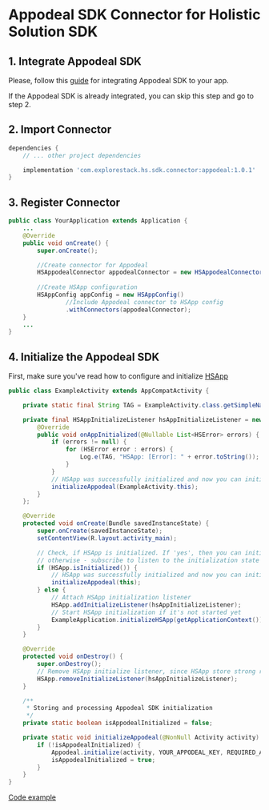 # Appodeal SDK Connector for Holistic Solution SDK

## 1. Integrate Appodeal SDK

Please, follow this [guide](https://wiki.appodeal.com/display/DE/Android+SDK.+Integration+Guide) for integrating Appodeal SDK to your app. 

If the Appodeal SDK is already integrated, you can skip this step and go to step 2.

## 2. Import Connector

```groovy
dependencies {
    // ... other project dependencies

    implementation 'com.explorestack.hs.sdk.connector:appodeal:1.0.1'
}
```

## 3. Register Connector

```java
public class YourApplication extends Application {
    ...
    @Override
    public void onCreate() {
        super.onCreate();

        //Create connector for Appodeal
        HSAppodealConnector appodealConnector = new HSAppodealConnector();
    
        //Create HSApp configuration
        HSAppConfig appConfig = new HSAppConfig()
                //Include Appodeal connector to HSApp config
                .withConnectors(appodealConnector);
    }
    ...
}
```

[appodeal_sdk_initialization]: appodeal_sdk_initialization

## 4. Initialize the Appodeal SDK

First, make sure you've read how to configure and initialize [HSApp](../../README.md#initialize-sdk)

```java
public class ExampleActivity extends AppCompatActivity {

    private static final String TAG = ExampleActivity.class.getSimpleName();

    private final HSAppInitializeListener hsAppInitializeListener = new HSAppInitializeListener() {
        @Override
        public void onAppInitialized(@Nullable List<HSError> errors) {
            if (errors != null) {
                for (HSError error : errors) {
                    Log.e(TAG, "HSApp: [Error]: " + error.toString());
                }
            }
            // HSApp was successfully initialized and now you can initialize Appodeal SDK
            initializeAppodeal(ExampleActivity.this);
        }
    };

    @Override
    protected void onCreate(Bundle savedInstanceState) {
        super.onCreate(savedInstanceState);
        setContentView(R.layout.activity_main);

        // Check, if HSApp is initialized. If 'yes', then you can initialize appropriate SDK,
        // otherwise - subscribe to listen to the initialization state
        if (HSApp.isInitialized()) {
            // HSApp was successfully initialized and now you can initialize required SDK
            initializeAppodeal(this);
        } else {
            // Attach HSApp initialization listener
            HSApp.addInitializeListener(hsAppInitializeListener);
            // Start HSApp initialization if it's not started yet
            ExampleApplication.initializeHSApp(getApplicationContext());
        }
    }

    @Override
    protected void onDestroy() {
        super.onDestroy();
        // Remove HSApp initialize listener, since HSApp store strong reference to provided listener
        HSApp.removeInitializeListener(hsAppInitializeListener);
    }

    /**
     * Storing and processing Appodeal SDK initialization
     */
    private static boolean isAppodealInitialized = false;

    private static void initializeAppodeal(@NonNull Activity activity) {
        if (!isAppodealInitialized) {
            Appodeal.initialize(activity, YOUR_APPODEAL_KEY, REQUIRED_ADS_TYPES);
            isAppodealInitialized = true;
        }
    }
}
```

[Code example](../../example/src/main/java/com/explorestack/hs/sdk/example/ExampleActivity.java#L19)
